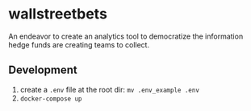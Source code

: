 # wallstreetbets
An endeavor to create an analytics tool to democratize the information hedge funds are creating teams to collect.

## Development
1. create a `.env` file at the root dir: `mv .env_example .env`
2. `docker-compose up`
